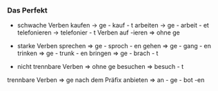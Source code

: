 ### Das Perfekt
* schwache Verben
	kaufen -> ge - kauf - t
	arbeiten -> ge - arbeit - et
	telefonieren -> telefonier - t
	Verben auf -ieren  => ohne ge

* starke Verben
sprechen => ge - sproch - en
gehen => ge - gang - en
trinken => ge - trunk - en
bringen => ge - brach - t

* nicht trennbare Verben =>  ohne ge
besuchen => besuch - t

trennbare Verben => ge  nach dem Präfix
anbieten => an - ge  - bot -en
